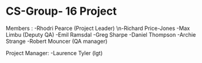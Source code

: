 # CS-Group- 16 Project

Members : -Rhodri Pearce (Project Leader)
          \n-Richard Price-Jones
          -Max Limbu (Deputy QA)
          -Emil Ramsdal
          -Greg Sharpe
          -Daniel Thompson
          -Archie Strange
          -Robert Mouncer (QA manager)
          
          
Project Manager:  -Laurence Tyler (lgt)
